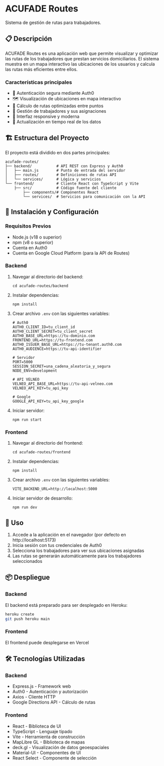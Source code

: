 # ACUFADE Routes

Sistema de gestión de rutas para trabajadores.

## 📋 Descripción

ACUFADE Routes es una aplicación web que permite visualizar y optimizar las rutas de los trabajadores que prestan servicios domiciliarios. El sistema muestra en un mapa interactivo las ubicaciones de los usuarios y calcula las rutas más eficientes entre ellos.

### Características principales

- 🔐 Autenticación segura mediante Auth0
- 🗺️ Visualización de ubicaciones en mapa interactivo
- 🚗 Cálculo de rutas optimizadas entre puntos
- 👥 Gestión de trabajadores y sus asignaciones
- 📱 Interfaz responsive y moderna
- 🔄 Actualización en tiempo real de los datos

## 🏗️ Estructura del Proyecto

El proyecto está dividido en dos partes principales:

```
acufade-routes/
├── backend/           # API REST con Express y Auth0
│   ├── main.js        # Punto de entrada del servidor
│   ├── routes/        # Definiciones de rutas API
│   └── services/      # Lógica y servicios
└── frontend/          # Cliente React con TypeScript y Vite
    ├── src/           # Código fuente del cliente
        ├── components/# Componentes React
        └── services/  # Servicios para comunicación con la API
```

## 🚀 Instalación y Configuración

### Requisitos Previos

- Node.js (v18 o superior)
- npm (v8 o superior)
- Cuenta en Auth0
- Cuenta en Google Cloud Platform (para la API de Routes)

### Backend

1. Navegar al directorio del backend:
   ```
   cd acufade-routes/backend
   ```

2. Instalar dependencias:
   ```
   npm install
   ```

3. Crear archivo `.env` con las siguientes variables:
   ```
   # Auth0
   AUTH0_CLIENT_ID=tu_client_id
   AUTH0_CLIENT_SECRET=tu_client_secret
   AUTH0_BASE_URL=https://tu-dominio.com
   FRONTEND_URL=https://tu-frontend.com
   AUTH0_ISSUER_BASE_URL=https://tu-tenant.auth0.com
   AUTH0_AUDIENCE=https://tu-api-identifier

   # Servidor
   PORT=5000
   SESSION_SECRET=una_cadena_aleatoria_y_segura
   NODE_ENV=development

   # API VELNEO
   VELNEO_API_BASE_URL=https://tu-api-velneo.com
   VELNEO_API_KEY=tu_api_key

   # Google
   GOOGLE_API_KEY=tu_api_key_google
   ```

4. Iniciar servidor:
   ```
   npm run start
   ```

### Frontend

1. Navegar al directorio del frontend:
   ```
   cd acufade-routes/frontend
   ```

2. Instalar dependencias:
   ```
   npm install
   ```

3. Crear archivo `.env` con las siguientes variables:
   ```
   VITE_BACKEND_URL=http://localhost:5000
   ```

4. Iniciar servidor de desarrollo:
   ```
   npm run dev
   ```

## 🔧 Uso

1. Accede a la aplicación en el navegador (por defecto en http://localhost:5173)
2. Inicia sesión con tus credenciales de Auth0
3. Selecciona los trabajadores para ver sus ubicaciones asignadas
4. Las rutas se generarán automáticamente para los trabajadores seleccionados

## 📦 Despliegue

### Backend

El backend está preparado para ser desplegado en Heroku:

```bash
heroku create
git push heroku main
```

### Frontend

El frontend puede desplegarse en Vercel

## 🛠️ Tecnologías Utilizadas

### Backend
- Express.js - Framework web
- Auth0 - Autenticación y autorización
- Axios - Cliente HTTP
- Google Directions API - Cálculo de rutas

### Frontend
- React - Biblioteca de UI
- TypeScript - Lenguaje tipado
- Vite - Herramienta de construcción
- MapLibre GL - Biblioteca de mapas
- deck.gl - Visualización de datos geoespaciales
- Material-UI - Componentes de UI
- React Select - Componente de selección